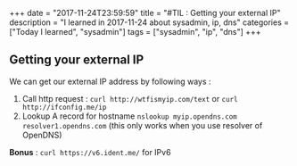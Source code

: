 +++
date = "2017-11-24T23:59:59"
title = "#TIL : Getting your external IP"
description = "I learned in 2017-11-24 about sysadmin, ip, dns"
categories = ["Today I learned", "sysadmin"]
tags = ["sysadmin", "ip", "dns"]
+++



## Getting your external IP

We can get our external IP address by following ways :

1. Call http request : `curl http://wtfismyip.com/text` or `curl http://ifconfig.me/ip`
2. Lookup A record for hostname `nslookup myip.opendns.com resolver1.opendns.com` (this only works when you use resolver of OpenDNS)

**Bonus** : `curl https://v6.ident.me/` for IPv6
